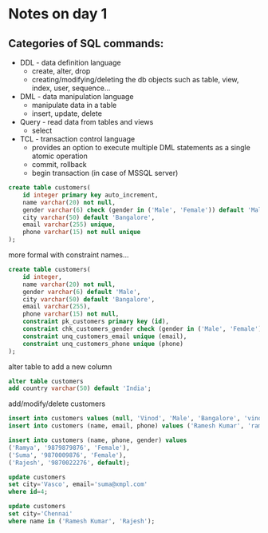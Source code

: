 # Notes on day 1

## Categories of SQL commands:

- DDL - data definition language
    - create, alter, drop
    - creating/modifying/deleting the db objects such as table, view, index, user, sequence...
- DML - data manipulation language
    - manipulate data in a table
    - insert, update, delete
- Query - read data from tables and views
    - select
- TCL - transaction control language
    - provides an option to execute multiple DML statements as a single atomic operation
    - commit, rollback
    - begin transaction (in case of MSSQL server)


```sql
create table customers(
    id integer primary key auto_increment,
    name varchar(20) not null,
    gender varchar(6) check (gender in ('Male', 'Female')) default 'Male',
    city varchar(50) default 'Bangalore',
    email varchar(255) unique,
    phone varchar(15) not null unique
);

```

more formal with constraint names...


```sql
create table customers(
    id integer,
    name varchar(20) not null,
    gender varchar(6) default 'Male',
    city varchar(50) default 'Bangalore',
    email varchar(255),
    phone varchar(15) not null,
    constraint pk_customers primary key (id),
    constraint chk_customers_gender check (gender in ('Male', 'Female')),
    constraint unq_customers_email unique (email),
    constraint unq_customers_phone unique (phone)
);

```

alter table to add a new column

```sql
alter table customers
add country varchar(50) default 'India';
```

add/modify/delete customers

```sql
insert into customers values (null, 'Vinod', 'Male', 'Bangalore', 'vinod@vinod.co', '9731424784', 'India');
insert into customers (name, email, phone) values ('Ramesh Kumar', 'rameshkumar@xmpl.com', '9998887771');

insert into customers (name, phone, gender) values
('Ramya', '9879879876', 'Female'),
('Suma', '9870009876', 'Female'),
('Rajesh', '9870022276', default);

update customers
set city='Vasco', email='suma@xmpl.com'
where id=4;

update customers
set city='Chennai'
where name in ('Ramesh Kumar', 'Rajesh');

```